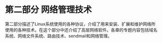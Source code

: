 # 第二部分 网络管理技术

第二部分描述了Linux系统使用的各种协议，介绍了用来安装、扩展和维护网络所使用的各种技术。在这个部分中还介绍了高层网络软件。各章的专题内容包括域名系统、网络文件系统、路由技术、sendmail和网络管理。